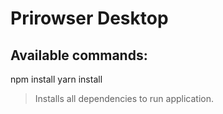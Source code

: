 # Prirowser Desktop

## Available commands:

  npm install
  yarn install

> Installs all dependencies to run application.
